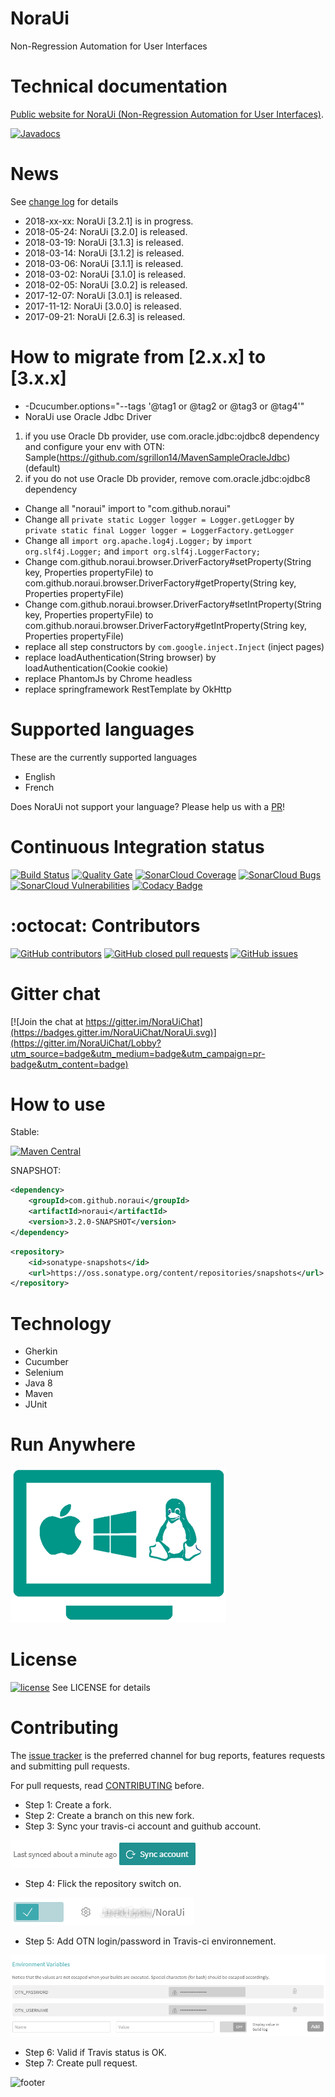 # NoraUi
Non-Regression Automation for User Interfaces

# Technical documentation

[Public website for NoraUi (Non-Regression Automation for User Interfaces)](https://noraui.github.io/).

[![Javadocs](https://img.shields.io/badge/javadoc-3.1.1-brightgreen.svg)](https://noraui.github.io/NoraUi)

# News 
See [change log](https://noraui.github.io/changelog.txt) for details
* 2018-xx-xx: NoraUi [3.2.1] is in progress.
* 2018-05-24: NoraUi [3.2.0] is released.
* 2018-03-19: NoraUi [3.1.3] is released.
* 2018-03-14: NoraUi [3.1.2] is released.
* 2018-03-06: NoraUi [3.1.1] is released.
* 2018-03-02: NoraUi [3.1.0] is released.
* 2018-02-05: NoraUi [3.0.2] is released.
* 2017-12-07: NoraUi [3.0.1] is released.
* 2017-11-12: NoraUi [3.0.0] is released.
* 2017-09-21: NoraUi [2.6.3] is released.

# How to migrate from [2.x.x] to [3.x.x]

* -Dcucumber.options="--tags '@tag1 or @tag2 or @tag3 or @tag4'"
* NoraUi use Oracle Jdbc Driver
1. if you use Oracle Db provider, use com.oracle.jdbc:ojdbc8 dependency and configure your env with OTN: Sample(https://github.com/sgrillon14/MavenSampleOracleJdbc) (default)
2. if you do not use Oracle Db provider, remove com.oracle.jdbc:ojdbc8 dependency
* Change all "noraui" import to "com.github.noraui"
* Change all `private static Logger logger = Logger.getLogger` by `private static final Logger logger = LoggerFactory.getLogger`
* Change all `import org.apache.log4j.Logger;` by `import org.slf4j.Logger;` and `import org.slf4j.LoggerFactory;`
* Change com.github.noraui.browser.DriverFactory#setProperty(String key, Properties propertyFile) to com.github.noraui.browser.DriverFactory#getProperty(String key, Properties propertyFile)
* Change com.github.noraui.browser.DriverFactory#setIntProperty(String key, Properties propertyFile) to com.github.noraui.browser.DriverFactory#getIntProperty(String key, Properties propertyFile)
* replace all step constructors by `com.google.inject.Inject` (inject pages)
* replace loadAuthentication(String browser) by loadAuthentication(Cookie cookie)
* replace PhantomJs by Chrome headless
* replace springframework RestTemplate by OkHttp

# Supported languages

These are the currently supported languages

* English
* French

Does NoraUi not support your language? Please help us with a [PR](https://github.com/NoraUi/NoraUi/pulls)!

# Continuous Integration status
[![Build Status](https://travis-ci.org/NoraUi/NoraUi.svg?branch=master)](https://travis-ci.org/NoraUi/NoraUi)
[![Quality Gate](https://sonarcloud.io/api/project_badges/measure?project=com.github.noraui%3Anoraui&metric=alert_status)](https://sonarcloud.io/dashboard/index/com.github.noraui:noraui)
[![SonarCloud Coverage](https://sonarcloud.io/api/project_badges/measure?project=com.github.noraui%3Anoraui&metric=coverage)](https://sonarcloud.io/component_measures/metric/coverage/list?id=com.github.noraui:noraui)
[![SonarCloud Bugs](https://sonarcloud.io/api/project_badges/measure?project=com.github.noraui%3Anoraui&metric=bugs)](https://sonarcloud.io/component_measures/metric/reliability_rating/list?id=com.github.noraui%3Anoraui)
[![SonarCloud Vulnerabilities](https://sonarcloud.io/api/project_badges/measure?project=com.github.noraui%3Anoraui&metric=vulnerabilities)](https://sonarcloud.io/component_measures/metric/security_rating/list?id=com.github.noraui%3Anoraui)
[![Codacy Badge](https://api.codacy.com/project/badge/Grade/ee5c5b13365d4de5ba6b1ec4f8b984d2)](https://www.codacy.com/app/noraui/NoraUi?utm_source=github.com&amp;utm_medium=referral&amp;utm_content=NoraUi/NoraUi&amp;utm_campaign=Badge_Grade)

# :octocat: Contributors

[![GitHub contributors](https://img.shields.io/github/contributors/NoraUi/NoraUi.svg)](https://github.com/NoraUi/NoraUi/graphs/contributors)
[![GitHub closed pull requests](https://img.shields.io/github/issues-pr/NoraUi/NoraUi.svg)](https://github.com/NoraUi/NoraUi/pulls)
[![GitHub issues](https://img.shields.io/github/issues/NoraUi/NoraUi.svg)](https://github.com/NoraUi/NoraUi/issues)

# Gitter chat
[![Join the chat at https://gitter.im/NoraUiChat](https://badges.gitter.im/NoraUiChat/NoraUi.svg)](https://gitter.im/NoraUiChat/Lobby?utm_source=badge&utm_medium=badge&utm_campaign=pr-badge&utm_content=badge)

# How to use

Stable:

[![Maven Central](https://maven-badges.herokuapp.com/maven-central/com.github.noraui/noraui/badge.svg)](https://maven-badges.herokuapp.com/maven-central/com.github.noraui/noraui)

SNAPSHOT:

```xml
<dependency>
    <groupId>com.github.noraui</groupId>
    <artifactId>noraui</artifactId>
    <version>3.2.0-SNAPSHOT</version>
</dependency>
```

```xml
<repository>
    <id>sonatype-snapshots</id>
    <url>https://oss.sonatype.org/content/repositories/snapshots</url>
</repository>
```

# Technology

* Gherkin
* Cucumber
* Selenium
* Java 8
* Maven
* JUnit

# Run Anywhere
![RunAnywhere](/screenshots/plateforme.png)

# License

[![license](https://img.shields.io/github/license/NoraUi/NoraUi.svg)](https://github.com/NoraUi/NoraUi/blob/master/LICENSE) See LICENSE for details

# Contributing

The [issue tracker](https://github.com/NoraUi/NoraUi/issues) is the preferred channel for bug reports, features requests and submitting pull requests.

For pull requests, read [CONTRIBUTING](https://github.com/JarekLipsko/NoraUi/blob/master/CONTRIBUTING) before.

* Step 1: Create a fork.
* Step 2: Create a branch on this new fork.
* Step 3: Sync your travis-ci account and guithub account.

![howtocontribute-travis-ci-sync](/screenshots/howtocontribute-travis-ci-sync.png)
* Step 4: Flick the repository switch on.

![howtocontribute-travis-ci-on](/screenshots/howtocontribute-travis-ci-on.png)
* Step 5: Add OTN login/password in Travis-ci environnement.

![howtocontribute-travis-ci-env-var](/screenshots/howtocontribute-travis-ci-env-var.png)
* Step 6: Valid if Travis status is OK.
* Step 7: Create pull request.

![footer](https://noraui.github.io/img/end.png)
